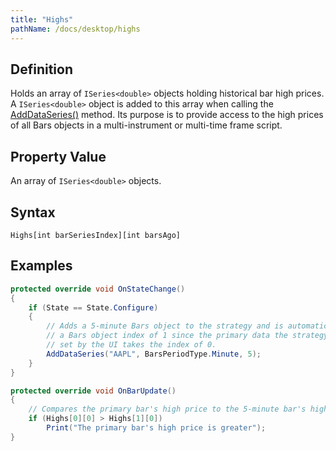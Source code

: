 ```yaml
---
title: "Highs"
pathName: /docs/desktop/highs
---
```


## Definition

Holds an array of `ISeries<double>` objects holding historical bar high prices. A `ISeries<double>` object is added to this array when calling the [AddDataSeries()](/docs/desktop/adddataseries) method. Its purpose is to provide access to the high prices of all Bars objects in a multi-instrument or multi-time frame script.

## Property Value

An array of `ISeries<double>` objects.

## Syntax

```
Highs[int barSeriesIndex][int barsAgo]
```

## Examples

```csharp
protected override void OnStateChange()
{
    if (State == State.Configure)
    {
        // Adds a 5-minute Bars object to the strategy and is automatically assigned
        // a Bars object index of 1 since the primary data the strategy is run against
        // set by the UI takes the index of 0.
        AddDataSeries("AAPL", BarsPeriodType.Minute, 5);
    }
}

protected override void OnBarUpdate()
{
    // Compares the primary bar's high price to the 5-minute bar's high price
    if (Highs[0][0] > Highs[1][0])
        Print("The primary bar's high price is greater");
}
```


